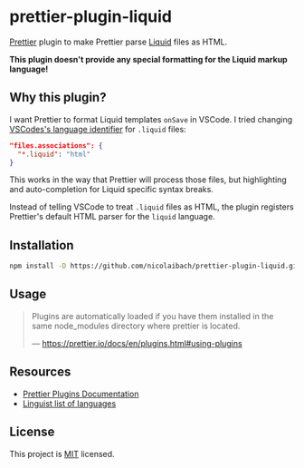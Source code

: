 # prettier-plugin-liquid

[Prettier](https://prettier.io) plugin to make Prettier parse [Liquid](https://github.com/Shopify/liquid) files as HTML.

**This plugin doesn't provide any special formatting for the Liquid markup language!**

## Why this plugin?

I want Prettier to format Liquid templates `onSave` in VSCode. I tried changing [VSCodes's language identifier](https://code.visualstudio.com/docs/languages/identifiers) for `.liquid` files:

```json
"files.associations": {
  "*.liquid": "html"
}
```

This works in the way that Prettier will process those files, but highlighting and auto-completion for Liquid specific syntax breaks.

Instead of telling VSCode to treat `.liquid` files as HTML, the plugin registers Prettier's default HTML parser for the `liquid` language.

## Installation

```sh
npm install -D https://github.com/nicolaibach/prettier-plugin-liquid.git
```

## Usage

> Plugins are automatically loaded if you have them installed in the same node_modules directory where prettier is located.
>
> –– https://prettier.io/docs/en/plugins.html#using-plugins

## Resources

- [Prettier Plugins Documentation](https://prettier.io/docs/en/plugins.html)
- [Linguist list of languages](https://github.com/github/linguist/blob/master/lib/linguist/languages.yml)

## License

This project is [MIT](https://github.com/nicolaibach/prettier-plugin-liquid/blob/master/LICENSE) licensed.
